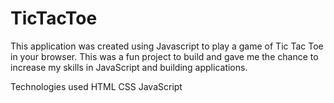 # TicTacToe
This application was created using Javascript to play a game of Tic Tac Toe in your browser. This was a fun project to build and gave me the chance to increase my skills in JavaScript and building applications.

Technologies used
HTML
CSS
JavaScript